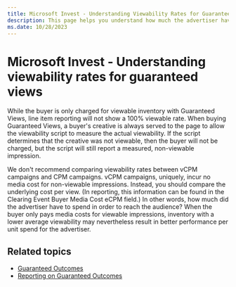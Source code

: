 ```yaml
---
title: Microsoft Invest - Understanding Viewability Rates for Guaranteed Views
description: This page helps you understand how much the advertiser have to spend in order to reach the audience. 
ms.date: 10/28/2023
---
```



# Microsoft Invest - Understanding viewability rates for guaranteed views

While the buyer is only charged for viewable inventory with Guaranteed Views, line item reporting will not show a 100% viewable rate. When buying Guaranteed Views, a buyer's creative is always served to the page to allow the viewability script to measure the actual viewability. If the script determines that the creative was not viewable, then the buyer will not be charged, but the script will still report a measured, non-viewable impression.

We don't recommend comparing viewability rates between vCPM campaigns and CPM campaigns. vCPM campaigns, uniquely, incur no media cost for non-viewable impressions. Instead, you should compare the underlying cost per view. (In reporting, this information can be found in the Clearing Event Buyer Media Cost eCPM field.) In other words, how much did the advertiser have to spend in order to reach the audience? When the buyer only pays media costs for viewable impressions, inventory with a lower average viewability may nevertheless result in better performance per unit spend for the advertiser.

## Related topics

- [Guaranteed Outcomes](guaranteed-outcomes.md)
- [Reporting on Guaranteed Outcomes](reporting-on-guaranteed-outcomes.md)
